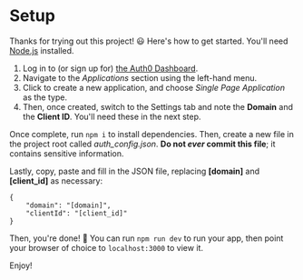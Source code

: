 # Setup
Thanks for trying out this project! :smiley:
Here's how to get started. You'll need [Node.js](https://nodejs.org/en/) installed.

1. Log in to (or sign up for) [the Auth0 Dashboard](https://manage.auth0.com).
2. Navigate to the _Applications_ section using the left-hand menu.
3. Click to create a new application, and choose _Single Page Application_ as the type.
4. Then, once created, switch to the Settings tab and note the __Domain__ and the __Client ID__. You'll need these in the next step.

Once complete, run `npm i` to install dependencies.
Then, create a new file in the project root called _auth_config.json_. __Do not _ever_ commit this file__; it contains sensitive information.

Lastly, copy, paste and fill in the JSON file, replacing __[domain]__ and __[client_id]__ as necessary:

    {
        "domain": "[domain]",
        "clientId": "[client_id]"
    }

Then, you're done! :tada: You can run `npm run dev` to run your app, then point your browser of choice to `localhost:3000` to view it.

Enjoy!
